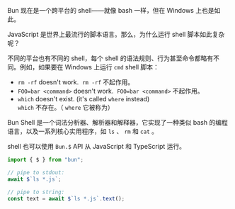 Bun 现在是一个跨平台的 shell——就像 bash 一样，但在 Windows 上也是如此。

JavaScript 是世界上最流行的脚本语言。那么，为什么运行 shell 脚本如此复杂呢？

不同的平台也有不同的 shell，每个 shell 的语法规则、行为甚至命令都略有不同。例如，如果要在 Windows 上运行 `cmd` shell 脚本：

- `rm -rf` doesn't work.  `rm -rf` 不起作用。
- `FOO=bar <command>` doesn't work.  `FOO=bar <command>` 不起作用。
- `which` doesn't exist. (it's called `where` instead)  
    `which` 不存在。（ `where` 它被称为）
    
Bun Shell 是一个词法分析器、解析器和解释器，它实现了一种类似 bash 的编程语言，以及一系列核心实用程序，如 `ls` 、 `rm` 和 `cat` 。

shell 也可以使用 `Bun.$` API 从 JavaScript 和 TypeScript 运行。

```js
import { $ } from "bun";

// pipe to stdout:
await $`ls *.js`;

// pipe to string:
const text = await $`ls *.js`.text();
```